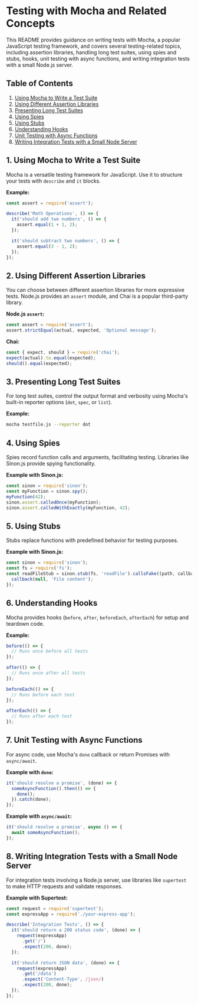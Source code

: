# Testing with Mocha and Related Concepts

This README provides guidance on writing tests with Mocha, a popular JavaScript testing framework, and covers several testing-related topics, including assertion libraries, handling long test suites, using spies and stubs, hooks, unit testing with async functions, and writing integration tests with a small Node.js server.

## Table of Contents

1. [Using Mocha to Write a Test Suite](#1-using-mocha-to-write-a-test-suite)
2. [Using Different Assertion Libraries](#2-using-different-assertion-libraries)
3. [Presenting Long Test Suites](#3-presenting-long-test-suites)
4. [Using Spies](#4-using-spies)
5. [Using Stubs](#5-using-stubs)
6. [Understanding Hooks](#6-understanding-hooks)
7. [Unit Testing with Async Functions](#7-unit-testing-with-async-functions)
8. [Writing Integration Tests with a Small Node Server](#8-writing-integration-tests-with-a-small-node-server)

## 1. Using Mocha to Write a Test Suite

Mocha is a versatile testing framework for JavaScript. Use it to structure your tests with `describe` and `it` blocks.

**Example:**
```javascript
const assert = require('assert');

describe('Math Operations', () => {
  it('should add two numbers', () => {
    assert.equal(1 + 1, 2);
  });

  it('should subtract two numbers', () => {
    assert.equal(3 - 1, 2);
  });
});
```

## 2. Using Different Assertion Libraries

You can choose between different assertion libraries for more expressive tests. Node.js provides an `assert` module, and Chai is a popular third-party library.

**Node.js `assert`:**
```javascript
const assert = require('assert');
assert.strictEqual(actual, expected, 'Optional message');
```

**Chai:**
```javascript
const { expect, should } = require('chai');
expect(actual).to.equal(expected);
should().equal(expected);
```

## 3. Presenting Long Test Suites

For long test suites, control the output format and verbosity using Mocha's built-in reporter options (`dot`, `spec`, or `list`).

**Example:**
```bash
mocha testfile.js --reporter dot
```

## 4. Using Spies

Spies record function calls and arguments, facilitating testing. Libraries like Sinon.js provide spying functionality.

**Example with Sinon.js:**
```javascript
const sinon = require('sinon');
const myFunction = sinon.spy();
myFunction(42);
sinon.assert.calledOnce(myFunction);
sinon.assert.calledWithExactly(myFunction, 42);
```

## 5. Using Stubs

Stubs replace functions with predefined behavior for testing purposes.

**Example with Sinon.js:**
```javascript
const sinon = require('sinon');
const fs = require('fs');
const readFileStub = sinon.stub(fs, 'readFile').callsFake((path, callback) => {
  callback(null, 'File content');
});
```

## 6. Understanding Hooks

Mocha provides hooks (`before`, `after`, `beforeEach`, `afterEach`) for setup and teardown code.

**Example:**
```javascript
before(() => {
  // Runs once before all tests
});

after(() => {
  // Runs once after all tests
});

beforeEach(() => {
  // Runs before each test
});

afterEach(() => {
  // Runs after each test
});
```

## 7. Unit Testing with Async Functions

For async code, use Mocha's `done` callback or return Promises with `async/await`.

**Example with `done`:**
```javascript
it('should resolve a promise', (done) => {
  someAsyncFunction().then(() => {
    done();
  }).catch(done);
});
```

**Example with `async/await`:**
```javascript
it('should resolve a promise', async () => {
  await someAsyncFunction();
});
```

## 8. Writing Integration Tests with a Small Node Server

For integration tests involving a Node.js server, use libraries like `supertest` to make HTTP requests and validate responses.

**Example with Supertest:**
```javascript
const request = require('supertest');
const expressApp = require('./your-express-app');

describe('Integration Tests', () => {
  it('should return a 200 status code', (done) => {
    request(expressApp)
      .get('/')
      .expect(200, done);
  });

  it('should return JSON data', (done) => {
    request(expressApp)
      .get('/data')
      .expect('Content-Type', /json/)
      .expect(200, done);
  });
});
```

